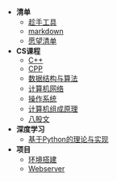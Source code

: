 * **清单**
  * [趁手工具](Other/README)
  * [markdown](Other/markdown)
  * [愿望清单](Other/todolist)
* **CS课程**
  * [C++](00C++/README)
  * [CPP](00CPP/README)
  * [数据结构与算法](01DataStructure/README)
  * [计算机网络](01ComputerNetwork/README)
  * [操作系统](01OperatingSystem/README)
  * [计算机组成原理](01ComputerComposition/README)
  * [八股文](02Complex/README)
* **深度学习**
  * [基于Python的理论与实现](00DeepLearning/README)
* **项目**
  * [环境搭建](02Environment/README)
  * [Webserver](02Webserver/README)

